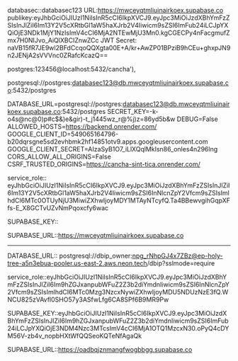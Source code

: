 databasec::databasec123
URL:https://mwceyqtmliuinairkoex.supabase.co
publikey:eyJhbGciOiJIUzI1NiIsInR5cCI6IkpXVCJ9.eyJpc3MiOiJzdXBhYmFzZSIsInJlZiI6Im13Y2V5cXRtbGl1aW5haXJrb2V4Iiwicm9sZSI6ImFub24iLCJpYXQiOjE3NDk1MjY1NzIsImV4cCI6MjA2NTEwMjU3Mn0.kgCGECPy4nFacgmufZmx7H0NIJvo_AiQlXBCIZnwZCc
JWT Secret: naVB15fR7JE9wl2BFdCcqoQQXgta00E+A/kr+AwZP01BPziB9hCEu+ghxpJN9n2JENjA2sVVVnc0ZRafcKcazQ==

postgres:123456@localhost:5432/cancha'),


postgresql://postgres:databasec123@db.mwceyqtmliuinairkoex.supabase.co:5432/postgres



DATABASE_URL=postgresql://postgres:databasec123@db.mwceyqtmliuinairkoex.supabase.co:5432/postgres
SECRET_KEY=-k-o4s@nc@0)p#c$&)e&gir)-t_j1445wz_r@%j)z=86yd5b&w
DEBUG=False
ALLOWED_HOSTS=https://backend.onrender.com/
GOOGLE_CLIENT_ID=549065164796-b20dqrsgne5sd2evhbmk2hf14851otv9.apps.googleusercontent.com
GOOGLE_CLIENT_SECRET=AIzaSyB1O7_iLlXQqlMkIsn86_onles4n296lng
CORS_ALLOW_ALL_ORIGINS=False
CSRF_TRUSTED_ORIGINS=https://cancha-sint-tica.onrender.com/







service_role:: eyJhbGciOiJIUzI1NiIsInR5cCI6IkpXVCJ9.eyJpc3MiOiJzdXBhYmFzZSIsInJlZiI6Im13Y2V5cXRtbGl1aW5haXJrb2V4Iiwicm9sZSI6InNlcnZpY2Vfcm9sZSIsImlhdCI6MTc0OTUyNjU3MiwiZXhwIjoyMDY1MTAyNTcyfQ.Ta4BBewvgihGqpXFfs-E_X8GCTvUZvNmPqoxcfy6wac

SUPABASE_KEY::

SUPABASE_URL::https://mwceyqtmliuinairkoex.supabase.co











------------
DATABASE_URL:: postgresql://dbip_owner:npg_rNhpGJ4x7ZBz@ep-holy-tree-a5n3ebua-pooler.us-east-2.aws.neon.tech/dbip?sslmode=require

service_role::eyJhbGciOiJIUzI1NiIsInR5cCI6IkpXVCJ9.eyJpc3MiOiJzdXBhYmFzZSIsInJlZiI6Im9hZGJxanpubWFuZ2Z3b2diYmdnIiwicm9sZSI6InNlcnZpY2Vfcm9sZSIsImlhdCI6MTc0Mzg3NzcxNywiZXhwIjoyMDU5NDUzNzE3fQ.WNCU825zVAvfl0SHO57y3ASfwLfg6CA8SPf6B9MR9Pw

SUPABASE_KEY::eyJhbGciOiJIUzI1NiIsInR5cCI6IkpXVCJ9.eyJpc3MiOiJzdXBhYmFzZSIsInJlZiI6Im9hZGJxanpubWFuZ2Z3b2diYmdnIiwicm9sZSI6ImFub24iLCJpYXQiOjE3NDM4Nzc3MTcsImV4cCI6MjA1OTQ1MzcxN30.oPyQ4cDYM56V-zb4v_nopbHXtWfQQSeoKQTeNfAgaQk

SUPABASE_URL::https://oadbqjznmangfwogbbgg.supabase.co


